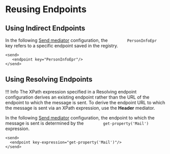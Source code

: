 # Reusing Endpoints

## Using Indirect Endpoints

In the following [Send
mediator](https://docs.wso2.com/display/EI650/Send+Mediator)
configuration, the `         PersonInfoEpr        ` key refers to a
specific endpoint saved in the registry.

```
<send>
   <endpoint key="PersonInfoEpr"/>
</send>
```

## Using Resolving Endpoints

!!! Info
	The XPath expression specified in a Resolving endpoint configuration derives an existing endpoint rather than the URL of the endpoint to which the message is sent. To derive the endpoint URL to which the message is sent via an XPath expression, use the **Header** mediator.

In the following [Send
mediator](https://docs.wso2.com/display/EI650/Send+Mediator)
configuration, the endpoint to which the message is sent is determined
by the `         get-property('Mail')        ` expression.

```
<send>
  <endpoint key-expression="get-property('Mail')"/>
</send>
```
